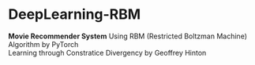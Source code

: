 # DeepLearning-RBM
<b>Movie Recommender System</b> Using RBM (Restricted Boltzman Machine) Algorithm by PyTorch<br>
Learning through Constratice Divergency by Geoffrey Hinton

